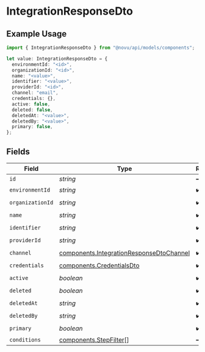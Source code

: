 # IntegrationResponseDto

## Example Usage

```typescript
import { IntegrationResponseDto } from "@novu/api/models/components";

let value: IntegrationResponseDto = {
  environmentId: "<id>",
  organizationId: "<id>",
  name: "<value>",
  identifier: "<value>",
  providerId: "<id>",
  channel: "email",
  credentials: {},
  active: false,
  deleted: false,
  deletedAt: "<value>",
  deletedBy: "<value>",
  primary: false,
};
```

## Fields

| Field                                                                                                | Type                                                                                                 | Required                                                                                             | Description                                                                                          |
| ---------------------------------------------------------------------------------------------------- | ---------------------------------------------------------------------------------------------------- | ---------------------------------------------------------------------------------------------------- | ---------------------------------------------------------------------------------------------------- |
| `id`                                                                                                 | *string*                                                                                             | :heavy_minus_sign:                                                                                   | N/A                                                                                                  |
| `environmentId`                                                                                      | *string*                                                                                             | :heavy_check_mark:                                                                                   | N/A                                                                                                  |
| `organizationId`                                                                                     | *string*                                                                                             | :heavy_check_mark:                                                                                   | N/A                                                                                                  |
| `name`                                                                                               | *string*                                                                                             | :heavy_check_mark:                                                                                   | N/A                                                                                                  |
| `identifier`                                                                                         | *string*                                                                                             | :heavy_check_mark:                                                                                   | N/A                                                                                                  |
| `providerId`                                                                                         | *string*                                                                                             | :heavy_check_mark:                                                                                   | N/A                                                                                                  |
| `channel`                                                                                            | [components.IntegrationResponseDtoChannel](../../models/components/integrationresponsedtochannel.md) | :heavy_check_mark:                                                                                   | N/A                                                                                                  |
| `credentials`                                                                                        | [components.CredentialsDto](../../models/components/credentialsdto.md)                               | :heavy_check_mark:                                                                                   | N/A                                                                                                  |
| `active`                                                                                             | *boolean*                                                                                            | :heavy_check_mark:                                                                                   | N/A                                                                                                  |
| `deleted`                                                                                            | *boolean*                                                                                            | :heavy_check_mark:                                                                                   | N/A                                                                                                  |
| `deletedAt`                                                                                          | *string*                                                                                             | :heavy_check_mark:                                                                                   | N/A                                                                                                  |
| `deletedBy`                                                                                          | *string*                                                                                             | :heavy_check_mark:                                                                                   | N/A                                                                                                  |
| `primary`                                                                                            | *boolean*                                                                                            | :heavy_check_mark:                                                                                   | N/A                                                                                                  |
| `conditions`                                                                                         | [components.StepFilter](../../models/components/stepfilter.md)[]                                     | :heavy_minus_sign:                                                                                   | N/A                                                                                                  |